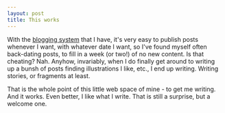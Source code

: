 ```yaml
---
layout: post
title: This works
---
```


With the [blogging system](http://jekyllrb.com/) that I have, it's very easy to publish posts whenever I want, with whatever date I want, so I've found myself often back-dating posts, to fill in a week (or two!) of no new content. Is that cheating? Nah. Anyhow, invariably, when I do finally get around to writing up a bunsh of posts finding illustrations I like, etc., I end up writing. Writing stories, or fragments at least. 

That is the whole point of this little web space of mine - to get me writing. And it works. Even better, I like what I write. That is still a surprise, but a welcome one.

